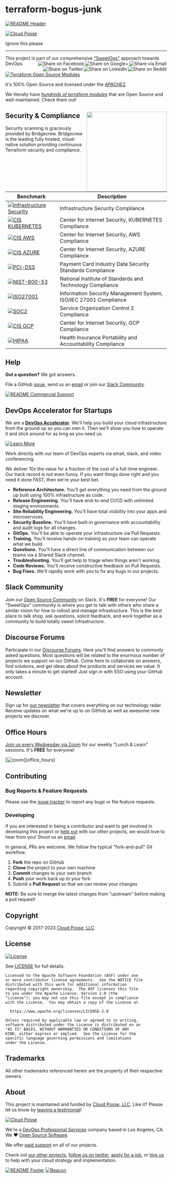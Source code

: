 
<!-- markdownlint-disable -->
# terraform-bogus-junk
<!-- markdownlint-restore -->

[![README Header][readme_header_img]][readme_header_link]

[![Cloud Posse][logo]](https://cpco.io/homepage)

<!--




  ** DO NOT EDIT THIS FILE
  **
  ** This file was automatically generated by the `build-harness`.
  ** 1) Make all changes to `README.yaml`
  ** 2) Run `make init` (you only need to do this once)
  ** 3) Run`make readme` to rebuild this file.
  **
  ** (We maintain HUNDREDS of open source projects. This is how we maintain our sanity.)
  **





-->

Ignore this please

---

This project is part of our comprehensive ["SweetOps"](https://cpco.io/sweetops) approach towards DevOps.
[<img align="right" title="Share via Email" src="https://docs.cloudposse.com/images/ionicons/ios-email-outline-2.0.1-16x16-999999.svg"/>][share_email]
[<img align="right" title="Share on Google+" src="https://docs.cloudposse.com/images/ionicons/social-googleplus-outline-2.0.1-16x16-999999.svg" />][share_googleplus]
[<img align="right" title="Share on Facebook" src="https://docs.cloudposse.com/images/ionicons/social-facebook-outline-2.0.1-16x16-999999.svg" />][share_facebook]
[<img align="right" title="Share on Reddit" src="https://docs.cloudposse.com/images/ionicons/social-reddit-outline-2.0.1-16x16-999999.svg" />][share_reddit]
[<img align="right" title="Share on LinkedIn" src="https://docs.cloudposse.com/images/ionicons/social-linkedin-outline-2.0.1-16x16-999999.svg" />][share_linkedin]
[<img align="right" title="Share on Twitter" src="https://docs.cloudposse.com/images/ionicons/social-twitter-outline-2.0.1-16x16-999999.svg" />][share_twitter]


[![Terraform Open Source Modules](https://docs.cloudposse.com/images/terraform-open-source-modules.svg)][terraform_modules]



It's 100% Open Source and licensed under the [APACHE2](LICENSE).







We literally have [*hundreds of terraform modules*][terraform_modules] that are Open Source and well-maintained. Check them out!






## Security & Compliance [<img src="https://cloudposse.com/wp-content/uploads/2020/11/bridgecrew.svg" width="250" align="right" />](https://bridgecrew.io/)

Security scanning is graciously provided by Bridgecrew. Bridgecrew is the leading fully hosted, cloud-native solution providing continuous Terraform security and compliance.

| Benchmark | Description |
|--------|---------------|
| [![Infrastructure Security](https://www.bridgecrew.cloud/badges/github/boguscorp/terraform-bogus-junk/general)](https://www.bridgecrew.cloud/link/badge?vcs=github&fullRepo=boguscorp%2Fterraform-bogus-junk&benchmark=INFRASTRUCTURE+SECURITY) | Infrastructure Security Compliance |
| [![CIS KUBERNETES](https://www.bridgecrew.cloud/badges/github/boguscorp/terraform-bogus-junk/cis_kubernetes)](https://www.bridgecrew.cloud/link/badge?vcs=github&fullRepo=boguscorp%2Fterraform-bogus-junk&benchmark=CIS+KUBERNETES+V1.5) | Center for Internet Security, KUBERNETES Compliance |
| [![CIS AWS](https://www.bridgecrew.cloud/badges/github/boguscorp/terraform-bogus-junk/cis_aws)](https://www.bridgecrew.cloud/link/badge?vcs=github&fullRepo=boguscorp%2Fterraform-bogus-junk&benchmark=CIS+AWS+V1.2) | Center for Internet Security, AWS Compliance |
| [![CIS AZURE](https://www.bridgecrew.cloud/badges/github/boguscorp/terraform-bogus-junk/cis_azure)](https://www.bridgecrew.cloud/link/badge?vcs=github&fullRepo=boguscorp%2Fterraform-bogus-junk&benchmark=CIS+AZURE+V1.1) | Center for Internet Security, AZURE Compliance |
| [![PCI-DSS](https://www.bridgecrew.cloud/badges/github/boguscorp/terraform-bogus-junk/pci)](https://www.bridgecrew.cloud/link/badge?vcs=github&fullRepo=boguscorp%2Fterraform-bogus-junk&benchmark=PCI-DSS+V3.2) | Payment Card Industry Data Security Standards Compliance |
| [![NIST-800-53](https://www.bridgecrew.cloud/badges/github/boguscorp/terraform-bogus-junk/nist)](https://www.bridgecrew.cloud/link/badge?vcs=github&fullRepo=boguscorp%2Fterraform-bogus-junk&benchmark=NIST-800-53) | National Institute of Standards and Technology Compliance |
| [![ISO27001](https://www.bridgecrew.cloud/badges/github/boguscorp/terraform-bogus-junk/iso)](https://www.bridgecrew.cloud/link/badge?vcs=github&fullRepo=boguscorp%2Fterraform-bogus-junk&benchmark=ISO27001) | Information Security Management System, ISO/IEC 27001 Compliance |
| [![SOC2](https://www.bridgecrew.cloud/badges/github/boguscorp/terraform-bogus-junk/soc2)](https://www.bridgecrew.cloud/link/badge?vcs=github&fullRepo=boguscorp%2Fterraform-bogus-junk&benchmark=SOC2)| Service Organization Control 2 Compliance |
| [![CIS GCP](https://www.bridgecrew.cloud/badges/github/boguscorp/terraform-bogus-junk/cis_gcp)](https://www.bridgecrew.cloud/link/badge?vcs=github&fullRepo=boguscorp%2Fterraform-bogus-junk&benchmark=CIS+GCP+V1.1) | Center for Internet Security, GCP Compliance |
| [![HIPAA](https://www.bridgecrew.cloud/badges/github/boguscorp/terraform-bogus-junk/hipaa)](https://www.bridgecrew.cloud/link/badge?vcs=github&fullRepo=boguscorp%2Fterraform-bogus-junk&benchmark=HIPAA) | Health Insurance Portability and Accountability Compliance |












## Help

**Got a question?** We got answers.

File a GitHub [issue](https://github.com/boguscorp/terraform-bogus-junk/issues), send us an [email][email] or join our [Slack Community][slack].

[![README Commercial Support][readme_commercial_support_img]][readme_commercial_support_link]

## DevOps Accelerator for Startups


We are a [**DevOps Accelerator**][commercial_support]. We'll help you build your cloud infrastructure from the ground up so you can own it. Then we'll show you how to operate it and stick around for as long as you need us.

[![Learn More](https://img.shields.io/badge/learn%20more-success.svg?style=for-the-badge)][commercial_support]

Work directly with our team of DevOps experts via email, slack, and video conferencing.

We deliver 10x the value for a fraction of the cost of a full-time engineer. Our track record is not even funny. If you want things done right and you need it done FAST, then we're your best bet.

- **Reference Architecture.** You'll get everything you need from the ground up built using 100% infrastructure as code.
- **Release Engineering.** You'll have end-to-end CI/CD with unlimited staging environments.
- **Site Reliability Engineering.** You'll have total visibility into your apps and microservices.
- **Security Baseline.** You'll have built-in governance with accountability and audit logs for all changes.
- **GitOps.** You'll be able to operate your infrastructure via Pull Requests.
- **Training.** You'll receive hands-on training so your team can operate what we build.
- **Questions.** You'll have a direct line of communication between our teams via a Shared Slack channel.
- **Troubleshooting.** You'll get help to triage when things aren't working.
- **Code Reviews.** You'll receive constructive feedback on Pull Requests.
- **Bug Fixes.** We'll rapidly work with you to fix any bugs in our projects.

## Slack Community

Join our [Open Source Community][slack] on Slack. It's **FREE** for everyone! Our "SweetOps" community is where you get to talk with others who share a similar vision for how to rollout and manage infrastructure. This is the best place to talk shop, ask questions, solicit feedback, and work together as a community to build totally *sweet* infrastructure.

## Discourse Forums

Participate in our [Discourse Forums][discourse]. Here you'll find answers to commonly asked questions. Most questions will be related to the enormous number of projects we support on our GitHub. Come here to collaborate on answers, find solutions, and get ideas about the products and services we value. It only takes a minute to get started! Just sign in with SSO using your GitHub account.

## Newsletter

Sign up for [our newsletter][newsletter] that covers everything on our technology radar.  Receive updates on what we're up to on GitHub as well as awesome new projects we discover.

## Office Hours

[Join us every Wednesday via Zoom][office_hours] for our weekly "Lunch & Learn" sessions. It's **FREE** for everyone!

[![zoom](https://img.cloudposse.com/fit-in/200x200/https://cloudposse.com/wp-content/uploads/2019/08/Powered-by-Zoom.png")][office_hours]

## Contributing

### Bug Reports & Feature Requests

Please use the [issue tracker](https://github.com/boguscorp/terraform-bogus-junk/issues) to report any bugs or file feature requests.

### Developing

If you are interested in being a contributor and want to get involved in developing this project or [help out](https://cpco.io/help-out) with our other projects, we would love to hear from you! Shoot us an [email][email].

In general, PRs are welcome. We follow the typical "fork-and-pull" Git workflow.

 1. **Fork** the repo on GitHub
 2. **Clone** the project to your own machine
 3. **Commit** changes to your own branch
 4. **Push** your work back up to your fork
 5. Submit a **Pull Request** so that we can review your changes

**NOTE:** Be sure to merge the latest changes from "upstream" before making a pull request!


## Copyright

Copyright © 2017-2023 [Cloud Posse, LLC](https://cpco.io/copyright)



## License

[![License](https://img.shields.io/badge/License-Apache%202.0-blue.svg)](https://opensource.org/licenses/Apache-2.0)

See [LICENSE](LICENSE) for full details.

```text
Licensed to the Apache Software Foundation (ASF) under one
or more contributor license agreements.  See the NOTICE file
distributed with this work for additional information
regarding copyright ownership.  The ASF licenses this file
to you under the Apache License, Version 2.0 (the
"License"); you may not use this file except in compliance
with the License.  You may obtain a copy of the License at

  https://www.apache.org/licenses/LICENSE-2.0

Unless required by applicable law or agreed to in writing,
software distributed under the License is distributed on an
"AS IS" BASIS, WITHOUT WARRANTIES OR CONDITIONS OF ANY
KIND, either express or implied.  See the License for the
specific language governing permissions and limitations
under the License.
```









## Trademarks

All other trademarks referenced herein are the property of their respective owners.

## About

This project is maintained and funded by [Cloud Posse, LLC][website]. Like it? Please let us know by [leaving a testimonial][testimonial]!

[![Cloud Posse][logo]][website]

We're a [DevOps Professional Services][hire] company based in Los Angeles, CA. We ❤️  [Open Source Software][we_love_open_source].

We offer [paid support][commercial_support] on all of our projects.

Check out [our other projects][github], [follow us on twitter][twitter], [apply for a job][jobs], or [hire us][hire] to help with your cloud strategy and implementation.


[![README Footer][readme_footer_img]][readme_footer_link]
[![Beacon][beacon]][website]
<!-- markdownlint-disable -->
  [logo]: https://cloudposse.com/logo-300x69.svg
  [docs]: https://cpco.io/docs?utm_source=github&utm_medium=readme&utm_campaign=boguscorp/terraform-bogus-junk&utm_content=docs
  [website]: https://cpco.io/homepage?utm_source=github&utm_medium=readme&utm_campaign=boguscorp/terraform-bogus-junk&utm_content=website
  [github]: https://cpco.io/github?utm_source=github&utm_medium=readme&utm_campaign=boguscorp/terraform-bogus-junk&utm_content=github
  [jobs]: https://cpco.io/jobs?utm_source=github&utm_medium=readme&utm_campaign=boguscorp/terraform-bogus-junk&utm_content=jobs
  [hire]: https://cpco.io/hire?utm_source=github&utm_medium=readme&utm_campaign=boguscorp/terraform-bogus-junk&utm_content=hire
  [slack]: https://cpco.io/slack?utm_source=github&utm_medium=readme&utm_campaign=boguscorp/terraform-bogus-junk&utm_content=slack
  [linkedin]: https://cpco.io/linkedin?utm_source=github&utm_medium=readme&utm_campaign=boguscorp/terraform-bogus-junk&utm_content=linkedin
  [twitter]: https://cpco.io/twitter?utm_source=github&utm_medium=readme&utm_campaign=boguscorp/terraform-bogus-junk&utm_content=twitter
  [testimonial]: https://cpco.io/leave-testimonial?utm_source=github&utm_medium=readme&utm_campaign=boguscorp/terraform-bogus-junk&utm_content=testimonial
  [office_hours]: https://cloudposse.com/office-hours?utm_source=github&utm_medium=readme&utm_campaign=boguscorp/terraform-bogus-junk&utm_content=office_hours
  [newsletter]: https://cpco.io/newsletter?utm_source=github&utm_medium=readme&utm_campaign=boguscorp/terraform-bogus-junk&utm_content=newsletter
  [discourse]: https://ask.sweetops.com/?utm_source=github&utm_medium=readme&utm_campaign=boguscorp/terraform-bogus-junk&utm_content=discourse
  [email]: https://cpco.io/email?utm_source=github&utm_medium=readme&utm_campaign=boguscorp/terraform-bogus-junk&utm_content=email
  [commercial_support]: https://cpco.io/commercial-support?utm_source=github&utm_medium=readme&utm_campaign=boguscorp/terraform-bogus-junk&utm_content=commercial_support
  [we_love_open_source]: https://cpco.io/we-love-open-source?utm_source=github&utm_medium=readme&utm_campaign=boguscorp/terraform-bogus-junk&utm_content=we_love_open_source
  [terraform_modules]: https://cpco.io/terraform-modules?utm_source=github&utm_medium=readme&utm_campaign=boguscorp/terraform-bogus-junk&utm_content=terraform_modules
  [readme_header_img]: https://cloudposse.com/readme/header/img
  [readme_header_link]: https://cloudposse.com/readme/header/link?utm_source=github&utm_medium=readme&utm_campaign=boguscorp/terraform-bogus-junk&utm_content=readme_header_link
  [readme_footer_img]: https://cloudposse.com/readme/footer/img
  [readme_footer_link]: https://cloudposse.com/readme/footer/link?utm_source=github&utm_medium=readme&utm_campaign=boguscorp/terraform-bogus-junk&utm_content=readme_footer_link
  [readme_commercial_support_img]: https://cloudposse.com/readme/commercial-support/img
  [readme_commercial_support_link]: https://cloudposse.com/readme/commercial-support/link?utm_source=github&utm_medium=readme&utm_campaign=boguscorp/terraform-bogus-junk&utm_content=readme_commercial_support_link
  [share_twitter]: https://twitter.com/intent/tweet/?text=terraform-bogus-junk&url=https://github.com/boguscorp/terraform-bogus-junk
  [share_linkedin]: https://www.linkedin.com/shareArticle?mini=true&title=terraform-bogus-junk&url=https://github.com/boguscorp/terraform-bogus-junk
  [share_reddit]: https://reddit.com/submit/?url=https://github.com/boguscorp/terraform-bogus-junk
  [share_facebook]: https://facebook.com/sharer/sharer.php?u=https://github.com/boguscorp/terraform-bogus-junk
  [share_googleplus]: https://plus.google.com/share?url=https://github.com/boguscorp/terraform-bogus-junk
  [share_email]: mailto:?subject=terraform-bogus-junk&body=https://github.com/boguscorp/terraform-bogus-junk
  [beacon]: https://ga-beacon.cloudposse.com/UA-76589703-4/boguscorp/terraform-bogus-junk?pixel&cs=github&cm=readme&an=terraform-bogus-junk
<!-- markdownlint-restore -->
